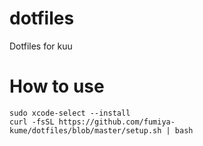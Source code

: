 # dotfiles
Dotfiles for kuu

# How to use 

```
sudo xcode-select --install
curl -fsSL https://github.com/fumiya-kume/dotfiles/blob/master/setup.sh | bash
```
